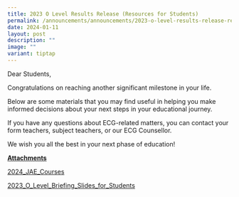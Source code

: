```yaml
---
title: 2023 O Level Results Release (Resources for Students)
permalink: /announcements/announcements/2023-o-level-results-release-resource-for-students/
date: 2024-01-11
layout: post
description: ""
image: ""
variant: tiptap
---
```

<p>Dear Students,</p><p>Congratulations on reaching another significant milestone in your life.</p><p>Below are some materials that you may find useful in helping you make informed decisions about your next steps in your educational journey.</p><p>If you have any questions about ECG-related matters, you can contact your form teachers, subject teachers, or our ECG Counsellor.</p><p>We wish you all the best in your next phase of education!</p><p><strong><u>Attachments</u></strong></p><p><a href="/files/Announcements/O Level/2023/2024_JAE_Courses.pdf" rel="noopener noreferrer nofollow" target="_blank">2024_JAE_Courses</a></p><p><a href="/files/Announcements/O Level/2023/2023_O_Level_Briefing_Slides_for_Students.pdf" rel="noopener noreferrer nofollow" target="_blank">2023_O_Level_Briefing_Slides_for_Students</a></p><p></p><p></p><p></p>